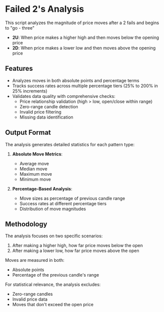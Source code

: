 # Failed 2's Analysis

This script analyzes the magnitude of price moves after a 2 fails and begins to "go - three"

- **2U**: When price makes a higher high and then moves below the opening price
- **2D**: When price makes a lower low and then moves above the opening price

## Features

- Analyzes moves in both absolute points and percentage terms
- Tracks success rates across multiple percentage tiers (25% to 200% in 25% increments)
- Validates data quality with comprehensive checks:
  - Price relationship validation (high > low, open/close within range)
  - Zero-range candle detection
  - Invalid price filtering
  - Missing data identification

## Output Format

The analysis generates detailed statistics for each pattern type:

1. **Absolute Move Metrics**:

   - Average move
   - Median move
   - Maximum move
   - Minimum move

2. **Percentage-Based Analysis**:
   - Move sizes as percentage of previous candle range
   - Success rates at different percentage tiers
   - Distribution of move magnitudes

## Methodology

The analysis focuses on two specific scenarios:

1. After making a higher high, how far price moves below the open
2. After making a lower low, how far price moves above the open

Moves are measured in both:

- Absolute points
- Percentage of the previous candle's range

For statistical relevance, the analysis excludes:

- Zero-range candles
- Invalid price data
- Moves that don't exceed the open price
